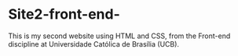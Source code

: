 # Site2-front-end-
This is my second website using HTML and CSS, from the Front-end discipline at Universidade Católica de Brasília (UCB).
